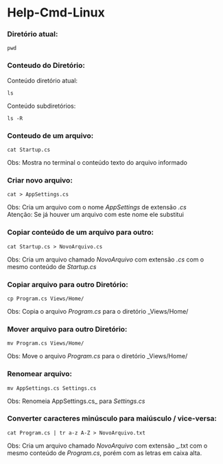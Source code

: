 # Help-Cmd-Linux

### Diretório atual:
```
pwd
```

### Conteudo do Diretório:
Conteúdo diretório atual:
```
ls
```

Conteúdo subdiretórios:
```
ls -R
```

### Conteudo de um arquivo:
```
cat Startup.cs
```
Obs: Mostra no terminal o conteúdo texto do arquivo informado

### Criar novo arquivo:
```
cat > AppSettings.cs
```
Obs: Cria um arquivo com o nome _AppSettings_ de extensão _.cs_  
Atenção: Se já houver um arquivo com este nome ele substitui


### Copiar conteúdo de um arquivo para outro:
```
cat Startup.cs > NovoArquivo.cs
```
Obs: Cria um arquivo chamado _NovoArquivo_ com extensão _.cs_ com o mesmo conteúdo de _Startup.cs_


### Copiar arquivo para outro Diretório:
```
cp Program.cs Views/Home/
```
Obs: Copia o arquivo _Program.cs_ para o diretório _Views/Home/


### Mover arquivo para outro Diretório:
```
mv Program.cs Views/Home/
```
Obs: Move o arquivo _Program.cs_ para o diretório _Views/Home/


### Renomear arquivo:
```
mv AppSettings.cs Settings.cs
```
Obs: Renomeia AppSettings.cs_ para _Settings.cs_





### Converter caracteres minúsculo para maiúsculo / vice-versa:
```
cat Program.cs | tr a-z A-Z > NovoArquivo.txt
```
Obs: Cria um arquivo chamado _NovoArquivo_ com extensão _.txt com o mesmo conteúdo de _Program.cs_, porém com as letras em caixa alta.





